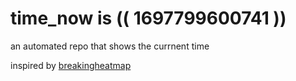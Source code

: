 # time_now is (( 1697799600741 ))

an automated repo that shows the currnent time

inspired by [breakingheatmap](https://github.com/breakingheatmap/breakingheatmap)